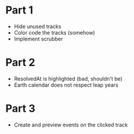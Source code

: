 # Part 1
- Hide unused tracks
- Color code the tracks (somehow)
- Implement scrubber

# Part 2
- ResolvedAt is highlighted (bad, shouldn't be)
- Earth calendar does not respect leap years

# Part 3
- Create and preview events on the clicked track